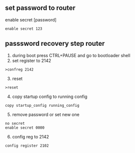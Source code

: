 ## set password to router

enable secret [password]
```
enable secret 123
```
## passsword recovery step router

1. during boot press CTRL+PAUSE and go to bootloader shell
2. set register to 2142
```
>confreg 2142
```
3. reset
```
>reset
```  
4. copy startup config to running config
```
copy startup_config running_config
```
5. remove password or set new one
```
no secret
enable secret 0000
``` 
6. config reg to 2142
```
config register 2102
``` 
